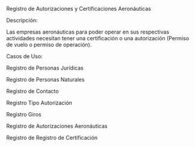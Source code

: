 Registro de Autorizaciones y Certificaciones Aeronáuticas

Descripción: 

Las empresas aeronáuticas para poder operar en sus respectivas actividades necesitan tener una certificación o una autorización (Permiso de vuelo o permiso de operación).

Casos de Uso:

Registro de Personas Jurídicas

Registro de Personas Naturales

Registro de Contacto

Registro Tipo Autorización

Registro Giros

Registro de Autorizaciones Aeronáuticas

Registro de Registro de Certificación
